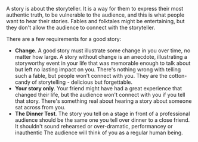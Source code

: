A story is about the storyteller. It is a way for them to express their most authentic truth, to be vulnerable to the audience, and this is what people want to hear their stories. Fables and folktales might be entertaining, but they don't allow the audience to connect with the storyteller.

There are a few requirements for a good story:
- **Change**. A good story must illustrate some change in you over time, no matter how large. A story without change is an anecdote, illustrating a storyworthy event in your life that was memorable enough to talk about but left no lasting impact on you. There's nothing wrong with telling such a fable, but people won't connect with you. They are the cotton-candy of storytelling - delicious but forgettable.
- **Your story only**. Your friend might have had a great experience that changed their life, but the audience won't connect with you if you tell that story. There's something real about hearing a story about someone sat across from you.
- **The Dinner Test**. The story you tell on a stage in front of a professional audience should be the same one you tell over dinner to a close friend. It shouldn't sound rehearsed or over-dramatic, performancey or inauthentic The audience will think of you as a regular human being.